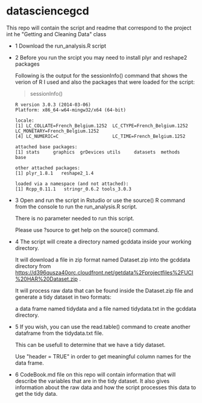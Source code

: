 datasciencegcd
==============

This repo will contain the script and readme that correspond to the project int he "Getting and Cleaning Data" class

* 1 Download the run_analysis.R script

* 2 Before you run the srcipt you may need to install plyr and reshape2 packages
  
   Following is the output for the sessionInfo() command that shows the verion of R I used and also the packages
   that were loaded for the script:
   
   > sessionInfo()

      R version 3.0.3 (2014-03-06)
      Platform: x86_64-w64-mingw32/x64 (64-bit)

      locale:
      [1] LC_COLLATE=French_Belgium.1252  LC_CTYPE=French_Belgium.1252    LC_MONETARY=French_Belgium.1252
      [4] LC_NUMERIC=C                    LC_TIME=French_Belgium.1252    

      attached base packages:
      [1] stats     graphics  grDevices utils     datasets  methods   base     

      other attached packages:
      [1] plyr_1.8.1   reshape2_1.4

      loaded via a namespace (and not attached):
      [1] Rcpp_0.11.1   stringr_0.6.2 tools_3.0.3 

* 3 Open and run the script in Rstudio or use the source() R command from the console to run the run_analysis.R script.
   
   There is no parameter needed to run this script. 
   
   Please use ?source to get help on the source() command.
  
* 4 The script will create a directory named gcddata  inside your working directory.
   
   It will download a file in zip format named Dataset.zip into the gcddata directory from 
    https://d396qusza40orc.cloudfront.net/getdata%2Fprojectfiles%2FUCI%20HAR%20Dataset.zip .
   
   It will process raw data that can be found inside the Dataset.zip file and generate a tidy dataset in two formats:
   
    a data frame named tidydata and a file named tidydata.txt in the gcddata directory.
    
* 5 If you wish, you can use the read.table() command to create another dataframe from the tidydata.txt file.
   
   This can be usefull to determine that we have a tidy dataset.
   
   Use "header = TRUE" in order to get meaningful column names for the data frame.
   
* 6 CodeBook.md file on this repo will contain information that will describe the variables that are in the tidy dataset.
   It also gives information about the raw data and how the script processes this data to get the tidy data.
